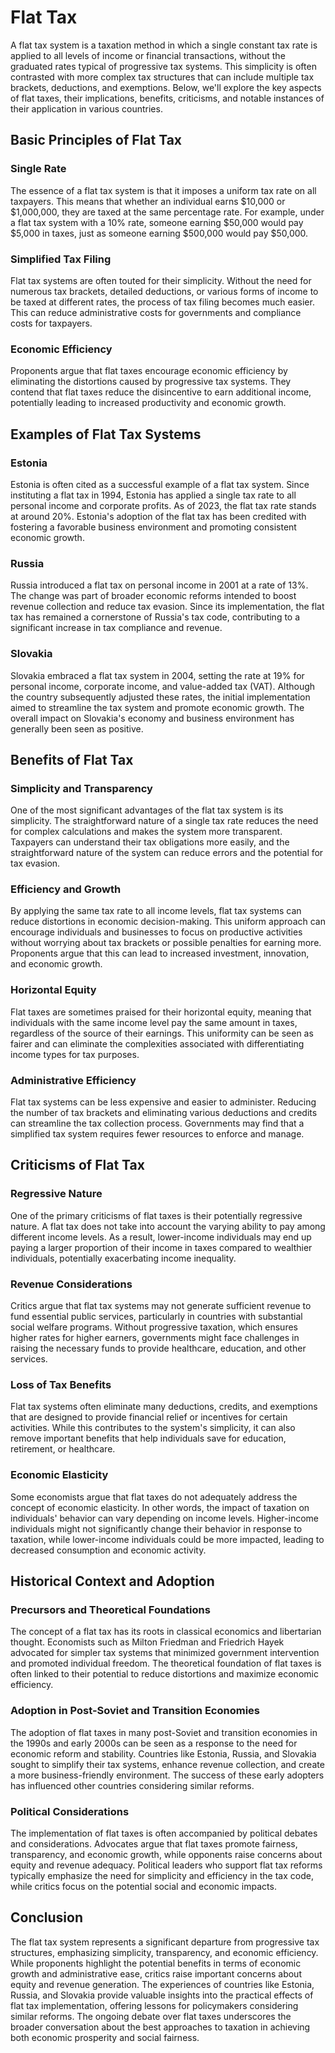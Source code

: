 # Flat Tax

A flat tax system is a taxation method in which a single constant tax rate is applied to all levels of income or financial transactions, without the graduated rates typical of progressive tax systems. This simplicity is often contrasted with more complex tax structures that can include multiple tax brackets, deductions, and exemptions. Below, we'll explore the key aspects of flat taxes, their implications, benefits, criticisms, and notable instances of their application in various countries.

## Basic Principles of Flat Tax

### Single Rate
The essence of a flat tax system is that it imposes a uniform tax rate on all taxpayers. This means that whether an individual earns $10,000 or $1,000,000, they are taxed at the same percentage rate. For example, under a flat tax system with a 10% rate, someone earning $50,000 would pay $5,000 in taxes, just as someone earning $500,000 would pay $50,000.

### Simplified Tax Filing
Flat tax systems are often touted for their simplicity. Without the need for numerous tax brackets, detailed deductions, or various forms of income to be taxed at different rates, the process of tax filing becomes much easier. This can reduce administrative costs for governments and compliance costs for taxpayers.

### Economic Efficiency
Proponents argue that flat taxes encourage economic efficiency by eliminating the distortions caused by progressive tax systems. They contend that flat taxes reduce the disincentive to earn additional income, potentially leading to increased productivity and economic growth.

## Examples of Flat Tax Systems

### Estonia
Estonia is often cited as a successful example of a flat tax system. Since instituting a flat tax in 1994, Estonia has applied a single tax rate to all personal income and corporate profits. As of 2023, the flat tax rate stands at around 20%. Estonia's adoption of the flat tax has been credited with fostering a favorable business environment and promoting consistent economic growth.

### Russia
Russia introduced a flat tax on personal income in 2001 at a rate of 13%. The change was part of broader economic reforms intended to boost revenue collection and reduce tax evasion. Since its implementation, the flat tax has remained a cornerstone of Russia's tax code, contributing to a significant increase in tax compliance and revenue.

### Slovakia
Slovakia embraced a flat tax system in 2004, setting the rate at 19% for personal income, corporate income, and value-added tax (VAT). Although the country subsequently adjusted these rates, the initial implementation aimed to streamline the tax system and promote economic growth. The overall impact on Slovakia's economy and business environment has generally been seen as positive.

## Benefits of Flat Tax

### Simplicity and Transparency
One of the most significant advantages of the flat tax system is its simplicity. The straightforward nature of a single tax rate reduces the need for complex calculations and makes the system more transparent. Taxpayers can understand their tax obligations more easily, and the straightforward nature of the system can reduce errors and the potential for tax evasion.

### Efficiency and Growth
By applying the same tax rate to all income levels, flat tax systems can reduce distortions in economic decision-making. This uniform approach can encourage individuals and businesses to focus on productive activities without worrying about tax brackets or possible penalties for earning more. Proponents argue that this can lead to increased investment, innovation, and economic growth.

### Horizontal Equity
Flat taxes are sometimes praised for their horizontal equity, meaning that individuals with the same income level pay the same amount in taxes, regardless of the source of their earnings. This uniformity can be seen as fairer and can eliminate the complexities associated with differentiating income types for tax purposes.

### Administrative Efficiency
Flat tax systems can be less expensive and easier to administer. Reducing the number of tax brackets and eliminating various deductions and credits can streamline the tax collection process. Governments may find that a simplified tax system requires fewer resources to enforce and manage.

## Criticisms of Flat Tax

### Regressive Nature
One of the primary criticisms of flat taxes is their potentially regressive nature. A flat tax does not take into account the varying ability to pay among different income levels. As a result, lower-income individuals may end up paying a larger proportion of their income in taxes compared to wealthier individuals, potentially exacerbating income inequality.

### Revenue Considerations
Critics argue that flat tax systems may not generate sufficient revenue to fund essential public services, particularly in countries with substantial social welfare programs. Without progressive taxation, which ensures higher rates for higher earners, governments might face challenges in raising the necessary funds to provide healthcare, education, and other services.

### Loss of Tax Benefits
Flat tax systems often eliminate many deductions, credits, and exemptions that are designed to provide financial relief or incentives for certain activities. While this contributes to the system's simplicity, it can also remove important benefits that help individuals save for education, retirement, or healthcare.

### Economic Elasticity
Some economists argue that flat taxes do not adequately address the concept of economic elasticity. In other words, the impact of taxation on individuals' behavior can vary depending on income levels. Higher-income individuals might not significantly change their behavior in response to taxation, while lower-income individuals could be more impacted, leading to decreased consumption and economic activity.

## Historical Context and Adoption

### Precursors and Theoretical Foundations
The concept of a flat tax has its roots in classical economics and libertarian thought. Economists such as Milton Friedman and Friedrich Hayek advocated for simpler tax systems that minimized government intervention and promoted individual freedom. The theoretical foundation of flat taxes is often linked to their potential to reduce distortions and maximize economic efficiency.

### Adoption in Post-Soviet and Transition Economies
The adoption of flat taxes in many post-Soviet and transition economies in the 1990s and early 2000s can be seen as a response to the need for economic reform and stability. Countries like Estonia, Russia, and Slovakia sought to simplify their tax systems, enhance revenue collection, and create a more business-friendly environment. The success of these early adopters has influenced other countries considering similar reforms.

### Political Considerations
The implementation of flat taxes is often accompanied by political debates and considerations. Advocates argue that flat taxes promote fairness, transparency, and economic growth, while opponents raise concerns about equity and revenue adequacy. Political leaders who support flat tax reforms typically emphasize the need for simplicity and efficiency in the tax code, while critics focus on the potential social and economic impacts.

## Conclusion

The flat tax system represents a significant departure from progressive tax structures, emphasizing simplicity, transparency, and economic efficiency. While proponents highlight the potential benefits in terms of economic growth and administrative ease, critics raise important concerns about equity and revenue generation. The experiences of countries like Estonia, Russia, and Slovakia provide valuable insights into the practical effects of flat tax implementation, offering lessons for policymakers considering similar reforms. The ongoing debate over flat taxes underscores the broader conversation about the best approaches to taxation in achieving both economic prosperity and social fairness.